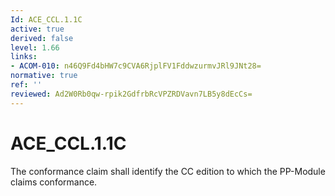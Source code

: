 ```yaml
---
Id: ACE_CCL.1.1C
active: true
derived: false
level: 1.66
links:
- ACOM-010: n46Q9Fd4bHW7c9CVA6RjplFV1FddwzurmvJRl9JNt28=
normative: true
ref: ''
reviewed: Ad2W0Rb0qw-rpik2GdfrbRcVPZRDVavn7LB5y8dEcCs=
---
```


# ACE_CCL.1.1C

The conformance claim shall identify the CC edition to which the PP-Module claims conformance.
